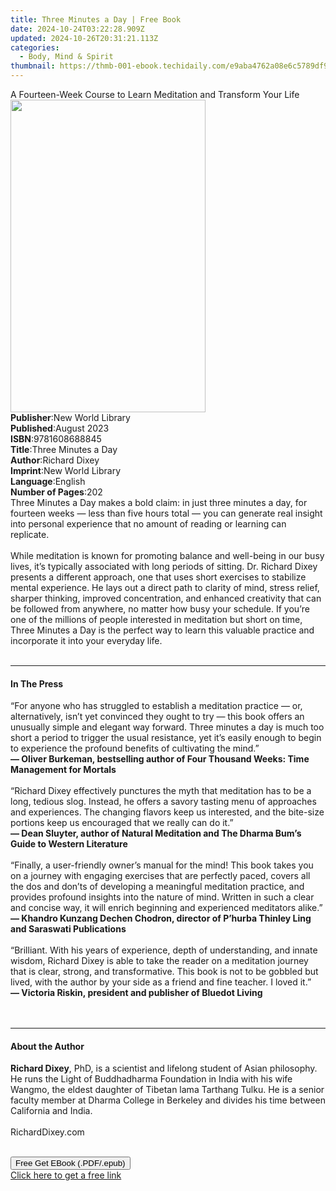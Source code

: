 ```yaml
---
title: Three Minutes a Day | Free Book
date: 2024-10-24T03:22:28.909Z
updated: 2024-10-26T20:31:21.113Z
categories:
  - Body, Mind & Spirit
thumbnail: https://thmb-001-ebook.techidaily.com/e9aba4762a08e6c5789df9a8f1a75c6d1ecdb39712db4113cda6ccde0aa04d7c.jpg
---
```

<main id="book-container">
  <div class="flex flex-col">
    <div class="book-brief flex-1 py-6 px-4 sm:p-6 md:py-10 md:px-8">
      <!-- brief-->
      <div class="book-brief-main">
        A Fourteen-Week Course to Learn Meditation and Transform Your Life
      </div>
    </div>
    <div
      class="book-meta-info flex-1 grid gap-4 col-start-1 col-end-3 row-start-1 sm:mb-6 sm:grid-cols-4 lg:gap-6 lg:col-start-2 lg:row-end-6 lg:row-span-6 lg:mb-0"
    >
      <div
        class="book-meta-info-left place-content-center mt-4 p-4 text-sm leading-6 col-start-2 col-span-2 dark:text-slate-400"
      >
        <img
          class="w-full h-500 object-cover rounded-lg sm:h-255 sm:col-span-2 lg:col-span-full"
          src="https://img-001-ebook.techidaily.com/ffc337f82018ae9aec9ab236f49519edbf37cf6ad5a21f4222ca9e1031d09c71.jpg"
          alt=""
          width="312"
          height="500"
        />
      </div>
      <div
        class="book-meta-info-right mt-2 col-start-1 row-start-2 col-span-3 self-center"
      >
        <!-- meta data  -->
        <div class="flex flex-col px-4 md:px-8">
          <div class="flex-1">
            <strong>Publisher</strong>:<span class="px-2"
              >New World Library</span
            >
          </div>
          <div class="flex-1">
            <strong>Published</strong>:<span class="px-2">August 2023</span>
          </div>
          <div class="flex-1">
            <strong>ISBN</strong>:<span class="px-2">9781608688845</span>
          </div>
          <div class="flex-1">
            <strong>Title</strong>:<span class="px-2">Three Minutes a Day</span>
          </div>
          <div class="flex-1">
            <strong>Author</strong>:<span class="px-2">Richard Dixey</span>
          </div>
          <div class="flex-1">
            <strong>Imprint</strong>:<span class="px-2">New World Library</span>
          </div>
          <div class="flex-1">
            <strong>Language</strong>:<span class="px-2">English</span>
          </div>
          <div class="flex-1">
            <strong>Number of Pages</strong>:<span class="px-2">202</span>
          </div>
        </div>
      </div>
    </div>
    <div class="book-description flex-1 py-6 px-4 sm:p-6 md:py-10 md:px-8">
      <div class="book-description-main">
        <div accordion-content="" id="description">
          Three Minutes a Day makes a bold claim: in just three minutes a day,
          for fourteen weeks — less than five hours total — you can generate
          real insight into personal experience that no amount of reading or
          learning can replicate.<br />
          <br />
          While meditation is known for promoting balance and well-being in our
          busy lives, it’s typically associated with long periods of sitting.
          Dr. Richard Dixey presents a different approach, one that uses short
          exercises to stabilize mental experience. He lays out a direct path to
          clarity of mind, stress relief, sharper thinking, improved
          concentration, and enhanced creativity that can be followed from
          anywhere, no matter how busy your schedule. If you’re one of the
          millions of people interested in meditation but short on time, Three
          Minutes a Day is the perfect way to learn this valuable practice and
          incorporate it into your everyday life.<br />
          <br />
        </div>
      </div>
    </div>
    <div class="book-excerpts flex-1 py-6 px-4 sm:p-6 md:py-10 md:px-8">
      <!-- excerpts-->
      <div class="book-excerpts-main">
        <hr />
        <h4 class="placeholder placeholder-heading">
          <span>In The Press</span>
        </h4>
        <p>
          “For anyone who has struggled to establish a meditation practice — or,
          alternatively, isn’t yet convinced they ought to try — this book
          offers an unusually simple and elegant way forward. Three minutes a
          day is much too short a period to trigger the usual resistance, yet
          it’s easily enough to begin to experience the profound benefits of
          cultivating the mind.”<br />
          <strong
            >— Oliver Burkeman, bestselling author of Four Thousand Weeks: Time
            Management for Mortals<br /> </strong
          ><br />
          “Richard Dixey effectively punctures the myth that meditation has to
          be a long, tedious slog. Instead, he offers a savory tasting menu of
          approaches and experiences. The changing flavors keep us interested,
          and the bite-size portions keep us encouraged that we really can do
          it.”<br />
          <strong
            >— Dean Sluyter, author of Natural Meditation and The Dharma Bum’s
            Guide to Western Literature<br /> </strong
          ><br />
          “Finally, a user-friendly owner’s manual for the mind! This book takes
          you on a journey with engaging exercises that are perfectly paced,
          covers all the dos and don’ts of developing a meaningful meditation
          practice, and provides profound insights into the nature of mind.
          Written in such a clear and concise way, it will enrich beginning and
          experienced meditators alike.”<br />
          <strong
            >— Khandro Kunzang Dechen Chodron, director of P’hurba Thinley Ling
            and Saraswati Publications<br />
            <br /> </strong
          >“Brilliant. With his years of experience, depth of understanding, and
          innate wisdom, Richard Dixey is able to take the reader on a
          meditation journey that is clear, strong, and transformative. This
          book is not to be gobbled but lived, with the author by your side as a
          friend and fine teacher. I loved it.”<br />
          <strong
            >— Victoria Riskin, president and publisher of Bluedot
            Living</strong
          >
          <br />
          <br />
          <br />
        </p>
      </div>
    </div>
    <div class="book-about-author flex-1 py-6 px-4 sm:p-6 md:py-10 md:px-8">
      <!-- about author-->
      <div class="book-main-author-main">
        <hr />
        <h4 class="placeholder placeholder-heading">
          <span>About the Author</span>
        </h4>
        <p>
          <strong>Richard Dixey</strong>, PhD, is a scientist and lifelong
          student of Asian philosophy. He runs the Light of Buddhadharma
          Foundation in India with his wife Wangmo, the eldest daughter of
          Tibetan lama Tarthang Tulku. He is a senior faculty member at Dharma
          College in Berkeley and divides his time between California and
          India.<br />
          <br />
          RichardDixey.com<br />
          <br />
        </p>
      </div>
    </div>
    <div class="book-free-get flex-1 py-6 px-4 sm:p-6 md:py-10 md:px-8">
      <button
        id="btn-free-get"
        class="bg-blue-500 hover:bg-blue-700 text-white font-bold py-2 px-4 rounded"
      >
        Free Get EBook (.PDF/.epub)
      </button>
      <div id="countdown-display" class="px-2 text-lg mt-2"></div>
      <a
        id="free-link"
        class="hidden bg-blue-500 hover:bg-blue-700 text-white font-bold py-2 px-4 rounded"
        href="https://www.ebooks.com/en-us/book/210875637/three-minutes-a-day/richard-dixey/"
        target="_blank"
        >Click here to get a free link</a
      >
    </div>
    <script>
      let countdownTime = 0;
      let countdownInterval = null;
      document
        .getElementById('btn-free-get')
        .addEventListener('click', startCountdown);
      function startCountdown() {
        countdownTime = new Date().getTime() + 60000 * 3;
        countdownInterval = setInterval(updateCountdown, 1000);
        document.getElementById('btn-free-get').disabled = true;
        document
          .getElementById('btn-free-get')
          .classList.add('bg-gray-500', 'cursor-not-allowed');
      }
      function updateCountdown() {
        let currentTime = new Date().getTime();
        let timeLeft = countdownTime - currentTime;
        let secondsLeft = Math.floor(timeLeft / 1000);
        document.getElementById('countdown-display').innerHTML =
          `Remaining time: ${secondsLeft} seconds.`;
        if (secondsLeft <= 0) {
          clearInterval(countdownInterval);
          document.getElementById('btn-free-get').classList.add('hidden');
          document.getElementById('free-link').classList.remove('hidden');
          document.getElementById('countdown-display').innerHTML = '';
        }
      }
    </script>
  </div>
</main>

<ins class="adsbygoogle"
      style="display:block"
      data-ad-client="ca-pub-7571918770474297"
      data-ad-slot="8358498916"
      data-ad-format="auto"
      data-full-width-responsive="true"></ins>
    